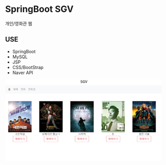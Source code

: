 # SpringBoot SGV 
개인/영화관 웹  

  
## USE  
- SpringBoot  
- MySQL  
- JSP  
- CSS/BootStrap  
- Naver API

  
![img](/img.PNG)
